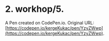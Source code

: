 # 2. workhop/5.

A Pen created on CodePen.io. Original URL: [https://codepen.io/kergeKukac/pen/YzyZWwp](https://codepen.io/kergeKukac/pen/YzyZWwp).


